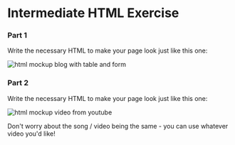 # Intermediate HTML Exercise

### Part 1

Write the necessary HTML to make your page look just like this one:

![html mockup blog with table and form](/content/html_css_fundamentals/html_mock2.png)

### Part 2

Write the necessary HTML to make your page look just like this one:

![html mockup video from youtube](/content/html_css_fundamentals/html_mock3.png)

Don't worry about the song / video being the same - you can use whatever video you'd like!